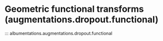 # Geometric functional transforms (augmentations.dropout.functional)

::: albumentations.augmentations.dropout.functional
